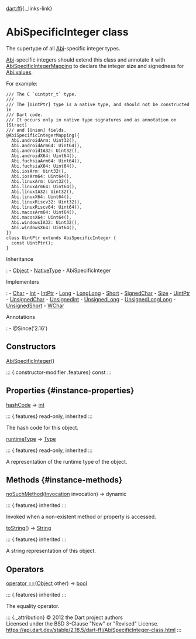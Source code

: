 [dart:ffi](../dart-ffi/dart-ffi-library){._links-link}

AbiSpecificInteger class
========================

The supertype of all [Abi](abi-class)-specific integer types.

[Abi](abi-class)-specific integers should extend this class and annotate
it with [AbiSpecificIntegerMapping](abispecificintegermapping-class) to
declare the integer size and signedness for
[Abi.values](abi/values-constant).

For example:

``` {.language-dart data-language="dart"}
/// The C `uintptr_t` type.
///
/// The [UintPtr] type is a native type, and should not be constructed in
/// Dart code.
/// It occurs only in native type signatures and as annotation on [Struct]
/// and [Union] fields.
@AbiSpecificIntegerMapping({
  Abi.androidArm: Uint32(),
  Abi.androidArm64: Uint64(),
  Abi.androidIA32: Uint32(),
  Abi.androidX64: Uint64(),
  Abi.fuchsiaArm64: Uint64(),
  Abi.fuchsiaX64: Uint64(),
  Abi.iosArm: Uint32(),
  Abi.iosArm64: Uint64(),
  Abi.linuxArm: Uint32(),
  Abi.linuxArm64: Uint64(),
  Abi.linuxIA32: Uint32(),
  Abi.linuxX64: Uint64(),
  Abi.linuxRiscv32: Uint32(),
  Abi.linuxRiscv64: Uint64(),
  Abi.macosArm64: Uint64(),
  Abi.macosX64: Uint64(),
  Abi.windowsIA32: Uint32(),
  Abi.windowsX64: Uint64(),
})
class UintPtr extends AbiSpecificInteger {
  const UintPtr();
}
```

Inheritance

:   -   [Object](../dart-core/object-class)
    -   [NativeType](nativetype-class)
    -   AbiSpecificInteger

Implementers

:   -   [Char](char-class)
    -   [Int](int-class)
    -   [IntPtr](intptr-class)
    -   [Long](long-class)
    -   [LongLong](longlong-class)
    -   [Short](short-class)
    -   [SignedChar](signedchar-class)
    -   [Size](size-class)
    -   [UintPtr](uintptr-class)
    -   [UnsignedChar](unsignedchar-class)
    -   [UnsignedInt](unsignedint-class)
    -   [UnsignedLong](unsignedlong-class)
    -   [UnsignedLongLong](unsignedlonglong-class)
    -   [UnsignedShort](unsignedshort-class)
    -   [WChar](wchar-class)

Annotations

:   -   \@Since(\'2.16\')

Constructors
------------

[AbiSpecificInteger](abispecificinteger/abispecificinteger)()

::: {.constructor-modifier .features}
const
:::

Properties {#instance-properties}
----------

[hashCode](../dart-core/object/hashcode) → [int](../dart-core/int-class)

::: {.features}
read-only, inherited
:::

The hash code for this object.

[runtimeType](../dart-core/object/runtimetype) →
[Type](../dart-core/type-class)

::: {.features}
read-only, inherited
:::

A representation of the runtime type of the object.

Methods {#instance-methods}
-------

[noSuchMethod](../dart-core/object/nosuchmethod)([Invocation](../dart-core/invocation-class)
invocation) → dynamic

::: {.features}
inherited
:::

Invoked when a non-existent method or property is accessed.

[toString](../dart-core/object/tostring)() →
[String](../dart-core/string-class)

::: {.features}
inherited
:::

A string representation of this object.

Operators
---------

[operator
==](../dart-core/object/operator_equals)([Object](../dart-core/object-class)
other) → [bool](../dart-core/bool-class)

::: {.features}
inherited
:::

The equality operator.

::: {._attribution}
© 2012 the Dart project authors\
Licensed under the BSD 3-Clause \"New\" or \"Revised\" License.\
<https://api.dart.dev/stable/2.18.5/dart-ffi/AbiSpecificInteger-class.html>
:::
